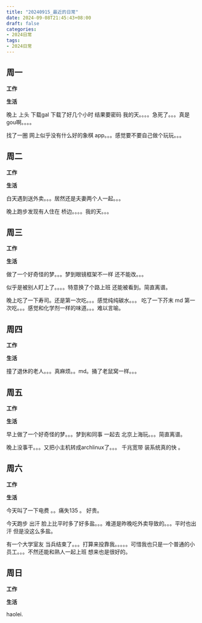 ```yaml
---
title: "20240915_最近的日常"
date: 2024-09-08T21:45:43+08:00
draft: false
categories:
- 2024日常
tags:
- 2024日常
---
```



## 周一

**工作**



**生活**

晚上 上头 下载gal 下载了好几个小时 结果要密码 我的天。。。。急死了。。。真是gou啊。。。。

找了一圈 网上似乎没有什么好的象棋 app。。。感觉要不要自己做个玩玩。。。

## 周二

**工作**



**生活**


白天遇到送外卖。。。居然还是夫妻两个人一起。。。

晚上跑步发现有人住在 桥边。。。。我的天。。。




## 周三


**工作**



**生活**

做了一个好奇怪的梦。。。梦到眼镜框架不一样 还不能改。。。

似乎是被别人盯上了。。。。特意换了个路上班  还能被看到。简直离谱。

晚上吃了一下寿司。还是第一次吃。。。感觉纯纯碳水。。。  吃了一下芥末  md 第一次吃。。。感觉和化学剂一样的味道。。。难以言喻。


## 周四


**工作**



**生活**

撞了退休的老人。。。真麻烦。。md。捅了老鼠窝一样。。。
## 周五


**工作**



**生活**

早上做了一个好奇怪的梦。。。梦到和同事 一起去 北京上海玩。。。简直离谱。

晚上没事干。。。又把小主机转成archlinux了。。。 千兆宽带 装系统真的快 。




## 周六


**工作**



**生活**

今天叫了一下电费 。。痛失135 。 好贵。

今天跑步 出汗 脸上比平时多了好多盐。。。难道是昨晚吃外卖导致的。。。平时也出汗 但是没这么多盐。

有一个大学室友 当兵结束了。。。打算来投靠我。。。。。可惜我也只是一个普通的小员工。。。不然还能和熟人一起上班 想来也是很好的。
## 周日


**工作**



**生活**

haolei. 


